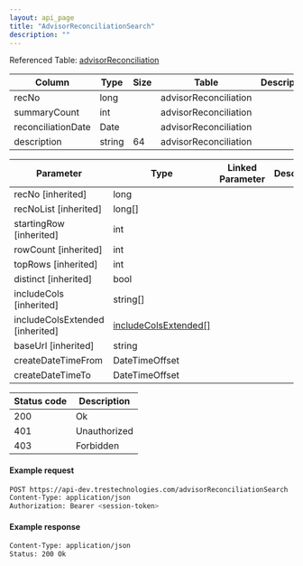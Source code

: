 ```yaml
---
layout: api_page
title: "AdvisorReconciliationSearch"
description: ""
---
```




Referenced Table: [advisorReconciliation](/advisorReconciliation)

| Column | Type | Size | Table | Description |
| ------ | ---- | ---- | ----- | ----------- |
| recNo | long |  | advisorReconciliation | 
| summaryCount | int |  | advisorReconciliation | 
| reconciliationDate | Date |  | advisorReconciliation | 
| description | string | 64 | advisorReconciliation | 

| Parameter | Type | Linked Parameter | Description |
| --------- | ---- | ---------------- | ----------- |
| recNo [inherited] | long |  | 
| recNoList [inherited] | long[] |  | 
| startingRow [inherited] | int |  | 
| rowCount [inherited] | int |  | 
| topRows [inherited] | int |  | 
| distinct [inherited] | bool |  | 
| includeCols [inherited] | string[] |  | 
| includeColsExtended [inherited] | [includeColsExtended[]](/includeColsExtended) |  | 
| baseUrl [inherited] | string |  | 
| createDateTimeFrom | DateTimeOffset |  | 
| createDateTimeTo | DateTimeOffset |  | 

| Status code | Description |
| ----------- | ----------- |
| 200 | Ok |
| 401 | Unauthorized |
| 403 | Forbidden |

#### Example request
```sh
POST https://api-dev.trestechnologies.com/advisorReconciliationSearch
Content-Type: application/json
Authorization: Bearer <session-token>
```

#### Example response
```sh
Content-Type: application/json
Status: 200 Ok
```

